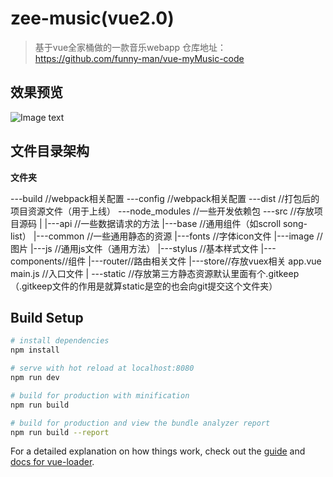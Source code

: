 # zee-music(vue2.0)

> 基于vue全家桶做的一款音乐webapp
> 仓库地址：https://github.com/funny-man/vue-myMusic-code

## 效果预览
![Image text](https://raw.githubusercontent.com/funny-man/vue-myMusic-code/master/img-folder/PNG%20%E5%9B%BE%E5%83%8F-024ACCC59CF1-1.png)

## 文件目录架构

**文件夹**

  ---build  //webpack相关配置
  ---config //webpack相关配置
  ---dist   //打包后的项目资源文件（用于上线）
  ---node_modules   //一些开发依赖包
  ---src    //存放项目源码
      |
      |---api //一些数据请求的方法
      |---base //通用组件（如scroll song-list）
      |---common //一些通用静态的资源
            |---fonts //字体icon文件
            |---image //图片
            |---js //通用js文件（通用方法）
            |---stylus //基本样式文件
      |---components//组件
      |---router//路由相关文件 
      |---store//存放vuex相关
      app.vue
      main.js //入口文件
      |
  ---static  //存放第三方静态资源默认里面有个.gitkeep（.gitkeep文件的作用是就算static是空的也会向git提交这个文件夹）


## Build Setup

``` bash
# install dependencies
npm install

# serve with hot reload at localhost:8080
npm run dev

# build for production with minification
npm run build

# build for production and view the bundle analyzer report
npm run build --report
```

For a detailed explanation on how things work, check out the [guide](http://vuejs-templates.github.io/webpack/) and [docs for vue-loader](http://vuejs.github.io/vue-loader).
